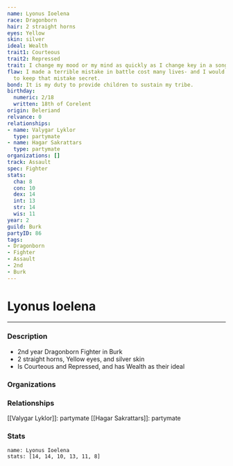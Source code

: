 ```yaml
---
name: Lyonus Ioelena
race: Dragonborn
hair: 2 straight horns
eyes: Yellow
skin: silver
ideal: Wealth
trait1: Courteous
trait2: Repressed
trait: I change my mood or my mind as quickly as I change key in a song.
flaw: I made a terrible mistake in battle cost many lives- and I would do anything
  to keep that mistake secret.
bond: It is my duty to provide children to sustain my tribe.
birthday:
  numeric: 2/18
  written: 18th of Corelent
origin: Beleriand
relvance: 0
relationships:
- name: Valygar Lyklor
  type: partymate
- name: Hagar Sakrattars
  type: partymate
organizations: []
track: Assault
spec: Fighter
stats:
  cha: 8
  con: 10
  dex: 14
  int: 13
  str: 14
  wis: 11
year: 2
guild: Burk
partyID: 86
tags:
- Dragonborn
- Fighter
- Assault
- 2nd
- Burk
---
```

# Lyonus Ioelena
---
### Description
- 2nd year Dragonborn Fighter in Burk
- 2 straight horns, Yellow eyes, and silver skin
- Is Courteous and Repressed, and has Wealth as their ideal

### Organizations
### Relationships
[[Valygar Lyklor]]: partymate
[[Hagar Sakrattars]]: partymate
### Stats
```statblock
name: Lyonus Ioelena
stats: [14, 14, 10, 13, 11, 8]
```